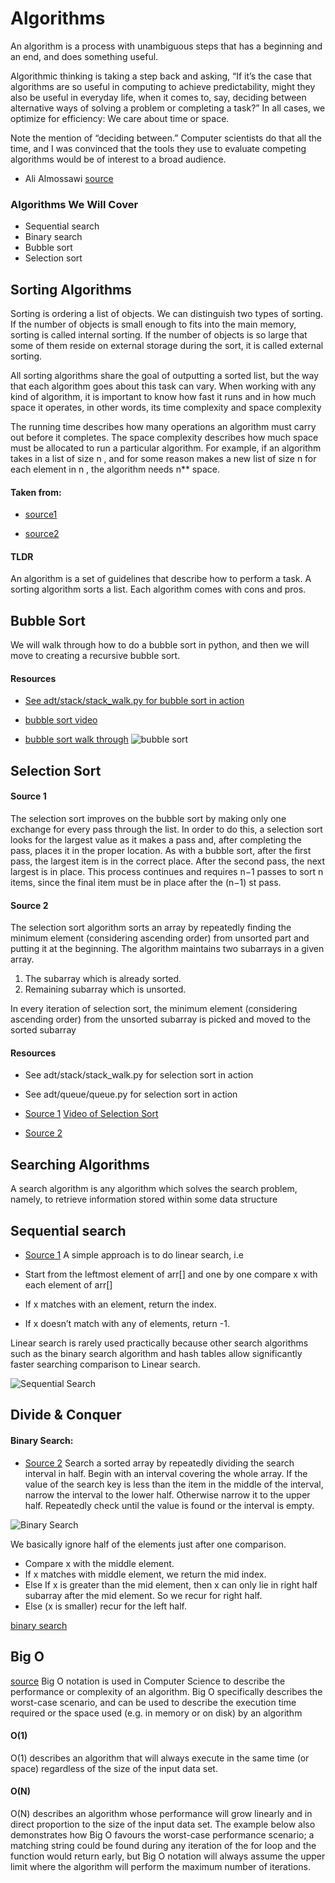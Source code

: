 # Algorithms

An algorithm is a process with unambiguous steps that has a beginning and an end, and does something useful.


Algorithmic thinking is taking a step back and asking, “If it’s the case that algorithms are so useful in computing to achieve predictability, might they also be useful in everyday life, when it comes to, say, deciding between alternative ways of solving a problem or completing a task?” In all cases, we optimize for efficiency: We care about time or space.

Note the mention of “deciding between.” Computer scientists do that all the time, and I was convinced that the tools they use to evaluate competing algorithms would be of interest to a broad audience.

- Ali Almossawi
[source](http://mitsloan.mit.edu/newsroom/articles/how-to-use-algorithms-to-solve-everyday-problems/)


### Algorithms We Will Cover

- Sequential search 
- Binary search 
- Bubble sort 
- Selection sort


## Sorting Algorithms

Sorting is ordering a list of objects. We can distinguish two types of sorting. If the number of objects is small enough to fits into the main memory, sorting is called internal sorting. If the number of objects is so large that some of them reside on external storage during the sort, it is called external sorting. 

All sorting algorithms share the goal of outputting a sorted list, but the way that each algorithm goes about this task can vary. When working with any kind of algorithm, it is important to know how fast it runs and in how much space it operates, in other words, its time complexity and space complexity

The running time describes how many operations an algorithm must carry out before it completes. The space complexity describes how much space must be allocated to run a particular algorithm. For example, if an algorithm takes in a list of size n , and for some reason makes a new list of size n for each element in n , the algorithm needs n** space.


#### Taken from:
- [source1](https://www.cs.cmu.edu/~adamchik/15-121/lectures/Sorting%20Algorithms/sorting.html)

- [source2](https://brilliant.org/wiki/sorting-algorithms/)

#### TLDR  

An algorithm is a set of guidelines that describe how to perform a task. A sorting algorithm sorts a list. Each algorithm comes with cons and pros.

## Bubble Sort
We will walk through how to do a bubble sort in python, and then we will move to creating a recursive bubble sort.

#### Resources
- [See adt/stack/stack_walk.py for bubble sort in action](https://github.com/kyle1james/2017-2018_year_one_ibcs/blob/master/ADT/stack/stack_walk.py)

- [bubble sort video](http://zabana.me/notes/algorithms-in-python-bubble-sort.html)
- [bubble sort walk through](http://zabana.me/notes/algorithms-in-python-bubble-sort.html)
![bubble sort](https://codingcompiler.com/wp-content/uploads/2017/10/bubble-sort-in-c.png)

## Selection Sort
#### Source 1
The selection sort improves on the bubble sort by making only one exchange for every pass through the list. In order to do this, a selection sort looks for the largest value as it makes a pass and, after completing the pass, places it in the proper location. As with a bubble sort, after the first pass, the largest item is in the correct place. After the second pass, the next largest is in place. This process continues and requires n−1 passes to sort n items, since the final item must be in place after the (n−1) st pass.

#### Source 2
The selection sort algorithm sorts an array by repeatedly finding the minimum element (considering ascending order) from unsorted part and putting it at the beginning. The algorithm maintains two subarrays in a given array.

1) The subarray which is already sorted.
2) Remaining subarray which is unsorted.

In every iteration of selection sort, the minimum element (considering ascending order) from the unsorted subarray is picked and moved to the sorted subarray


#### Resources
- See adt/stack/stack_walk.py for selection sort in action
- See adt/queue/queue.py for selection sort in action

- [Source 1](http://interactivepython.org/runestone/static/pythonds/SortSearch/TheSelectionSort.html)
[Video of Selection Sort](https://www.youtube.com/watch?v=mI3KgJy_d7Y)
- [Source 2](https://www.geeksforgeeks.org/selection-sort/)

## Searching Algorithms

A search algorithm is any algorithm which solves the search problem, namely, to retrieve information stored within some data structure



## Sequential search 
- [Source 1](https://www.geeksforgeeks.org/linear-search/)
A simple approach is to do linear search, i.e

- Start from the leftmost element of arr[] and one by one compare x with each element of arr[]
- If x matches with an element, return the index.
- If x doesn’t match with any of elements, return -1.


Linear search is rarely used practically because other search algorithms such as the binary search algorithm and hash tables allow significantly faster searching comparison to Linear search.


![Sequential Search](https://cdncontribute.geeksforgeeks.org/wp-content/uploads/Linear.png)

## Divide & Conquer


#### Binary Search: 
- [Source 2](https://www.geeksforgeeks.org/binary-search/)
Search a sorted array by repeatedly dividing the search interval in half. Begin with an interval covering the whole array. If the value of the search key is less than the item in the middle of the interval, narrow the interval to the lower half. Otherwise narrow it to the upper half. Repeatedly check until the value is found or the interval is empty.

![Binary Search](https://www.geeksforgeeks.org/wp-content/uploads/gq/2014/01/binary-search1.png)


We basically ignore half of the elements just after one comparison.

- Compare x with the middle element.
- If x matches with middle element, we return the mid index.
- Else If x is greater than the mid element, then x can only lie in right half subarray after the mid element. So we recur for right half.
- Else (x is smaller) recur for the left half.

[binary search](https://www.youtube.com/watch?v=IcK2Qyk3cUs)

## Big O
[source](https://rob-bell.net/2009/06/a-beginners-guide-to-big-o-notation/)
Big O notation is used in Computer Science to describe the performance or complexity of an algorithm. Big O specifically describes the worst-case scenario, and can be used to describe the execution time required or the space used (e.g. in memory or on disk) by an algorithm

#### O(1)
O(1) describes an algorithm that will always execute in the same time (or space) regardless of the size of the input data set.

#### O(N)
O(N) describes an algorithm whose performance will grow linearly and in direct proportion to the size of the input data set. The example below also demonstrates how Big O favours the worst-case performance scenario; a matching string could be found during any iteration of the for loop and the function would return early, but Big O notation will always assume the upper limit where the algorithm will perform the maximum number of iterations.
